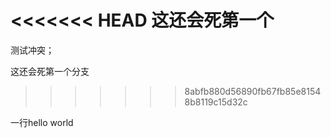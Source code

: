 <<<<<<< HEAD
这还会死第一个
=======
测试冲突；

这还会死第一个分支
>>>>>>> 8abfb880d56890fb67fb85e81548b8119c15d32c

一行hello world